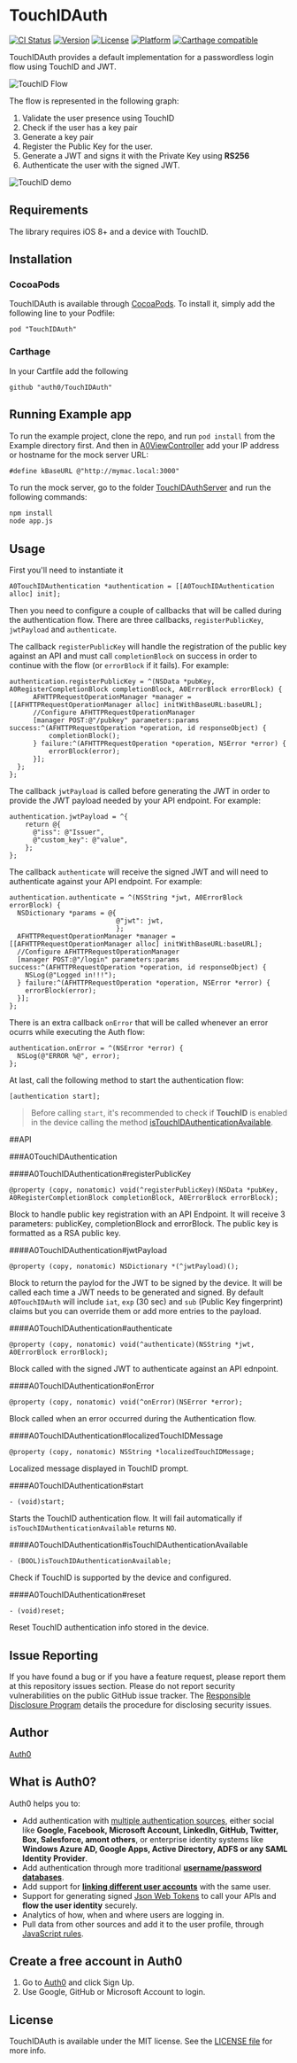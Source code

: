 # TouchIDAuth

[![CI Status](http://img.shields.io/travis/auth0/TouchIDAuth.svg?style=flat)](https://travis-ci.org/auth0/TouchIDAuth)
[![Version](https://img.shields.io/cocoapods/v/TouchIDAuth.svg?style=flat)](http://cocoadocs.org/docsets/TouchIDAuth)
[![License](https://img.shields.io/cocoapods/l/TouchIDAuth.svg?style=flat)](http://cocoadocs.org/docsets/TouchIDAuth)
[![Platform](https://img.shields.io/cocoapods/p/TouchIDAuth.svg?style=flat)](http://cocoadocs.org/docsets/TouchIDAuth)
[![Carthage compatible](https://img.shields.io/badge/Carthage-compatible-4BC51D.svg?style=flat)](https://github.com/Carthage/Carthage)

TouchIDAuth provides a default implementation for a passwordless login flow using TouchID and JWT.

![TouchID Flow](/Flow.png "TouchID Flow")

The flow is represented in the following graph:

1. Validate the user presence using TouchID
1. Check if the user has a key pair
  1. Generate a key pair
  1. Register the Public Key for the user.
1. Generate a JWT and signs it with the Private Key using **RS256**
1. Authenticate the user with the signed JWT.

![TouchID demo](https://cloudup.com/cyDR07xBX3j+)

## Requirements

The library requires iOS 8+ and a device with TouchID.

## Installation

### CocoaPods

TouchIDAuth is available through [CocoaPods](http://cocoapods.org). To install
it, simply add the following line to your Podfile:

    pod "TouchIDAuth"

### Carthage

In your Cartfile add the following

```
github "auth0/TouchIDAuth"
```
 

## Running Example app

To run the example project, clone the repo, and run `pod install` from the Example directory first.
And then in [A0ViewController](https://github.com/auth0/TouchIDAuth/blob/master/MyTouchID/ViewController.m#L32) add your IP address or hostname for the mock server URL:

```objc
#define kBaseURL @"http://mymac.local:3000"
```

To run the mock server, go to the folder [TouchIDAuthServer](https://github.com/auth0/TouchIDAuth/tree/master/TouchIDAuthServer) and run the following commands:
```bash
npm install
node app.js
```

## Usage

First you'll need to instantiate it
```objc
A0TouchIDAuthentication *authentication = [[A0TouchIDAuthentication alloc] init];
```
Then you need to configure a couple of callbacks that will be called during the authentication flow. There are three callbacks, `registerPublicKey`, `jwtPayload` and `authenticate`.

The callback `registerPublicKey` will handle the registration of the public key against an API and must call `completionBlock` on success in order to continue with the flow (or `errorBlock` if it fails). For example:

```objc
authentication.registerPublicKey = ^(NSData *pubKey, A0RegisterCompletionBlock completionBlock, A0ErrorBlock errorBlock) {
      AFHTTPRequestOperationManager *manager = [[AFHTTPRequestOperationManager alloc] initWithBaseURL:baseURL];
      //Configure AFHTTPRequestOperationManager
      [manager POST:@"/pubkey" parameters:params success:^(AFHTTPRequestOperation *operation, id responseObject) {
          completionBlock();
      } failure:^(AFHTTPRequestOperation *operation, NSError *error) {
          errorBlock(error);
      }];
  };
};
```

 The callback `jwtPayload` is called before generating the JWT in order to provide the JWT payload needed by your API endpoint. For example:

```objc
authentication.jwtPayload = ^{
    return @{
      @"iss": @"Issuer",
      @"custom_key": @"value",
    };
};
```
 The callback `authenticate` will receive the signed JWT and will need to authenticate against your API endpoint. For example:

```objc
authentication.authenticate = ^(NSString *jwt, A0ErrorBlock errorBlock) {
  NSDictionary *params = @{
                           @"jwt": jwt,
                           };
  AFHTTPRequestOperationManager *manager = [[AFHTTPRequestOperationManager alloc] initWithBaseURL:baseURL];
  //Configure AFHTTPRequestOperationManager
  [manager POST:@"/login" parameters:params success:^(AFHTTPRequestOperation *operation, id responseObject) {
    NSLog(@"Logged in!!!");
  } failure:^(AFHTTPRequestOperation *operation, NSError *error) {
    errorBlock(error);
  }];
};
```

There is an extra callback `onError` that will be called whenever an error ocurrs while executing the Auth flow:
```objc
authentication.onError = ^(NSError *error) {
  NSLog(@"ERROR %@", error);
};
```

At last, call the following method to start the authentication flow:
```objc
[authentication start];
```
> Before calling `start`, it's recommended to check if **TouchID** is enabled in the device calling the method [isTouchIDAuthenticationAvailable](#a0touchidauthenticationistouchidauthenticationavailable).

##API

###A0TouchIDAuthentication

####A0TouchIDAuthentication#registerPublicKey
```objc
@property (copy, nonatomic) void(^registerPublicKey)(NSData *pubKey, A0RegisterCompletionBlock completionBlock, A0ErrorBlock errorBlock);
```
Block to handle public key registration with an API Endpoint. It will receive 3 parameters: publicKey, completionBlock and errorBlock. The public key is formatted as a RSA public key.

####A0TouchIDAuthentication#jwtPayload
```objc
@property (copy, nonatomic) NSDictionary *(^jwtPayload)();
```
Block to return the paylod for the JWT to be signed by the device. It will be called each time a JWT needs to be generated and signed. By default `A0TouchIDAuth` will include `iat`, `exp` (30 sec) and `sub` (Public Key fingerprint) claims but you can override them or add more entries to the payload.

####A0TouchIDAuthentication#authenticate
```objc
@property (copy, nonatomic) void(^authenticate)(NSString *jwt, A0ErrorBlock errorBlock);
```
Block called with the signed JWT to authenticate against an API ednpoint.

####A0TouchIDAuthentication#onError
```objc
@property (copy, nonatomic) void(^onError)(NSError *error);
```
Block called when an error occurred during the Authentication flow.

####A0TouchIDAuthentication#localizedTouchIDMessage
```objc
@property (copy, nonatomic) NSString *localizedTouchIDMessage;
```
Localized message displayed in TouchID prompt.

####A0TouchIDAuthentication#start
```objc
- (void)start;
```
Starts the TouchID authentication flow. It will fail automatically if `isTouchIDAuthenticationAvailable` returns `NO`.

####A0TouchIDAuthentication#isTouchIDAuthenticationAvailable
```objc
- (BOOL)isTouchIDAuthenticationAvailable;
```
Check if TouchID is supported by the device and configured.

####A0TouchIDAuthentication#reset
```objc
- (void)reset;
```
Reset TouchID authentication info stored in the device.

## Issue Reporting

If you have found a bug or if you have a feature request, please report them at this repository issues section. Please do not report security vulnerabilities on the public GitHub issue tracker. The [Responsible Disclosure Program](https://auth0.com/whitehat) details the procedure for disclosing security issues.

## Author

[Auth0](auth0.com)

## What is Auth0?

Auth0 helps you to:

* Add authentication with [multiple authentication sources](https://docs.auth0.com/identityproviders), either social like **Google, Facebook, Microsoft Account, LinkedIn, GitHub, Twitter, Box, Salesforce, amont others**, or enterprise identity systems like **Windows Azure AD, Google Apps, Active Directory, ADFS or any SAML Identity Provider**.
* Add authentication through more traditional **[username/password databases](https://docs.auth0.com/mysql-connection-tutorial)**.
* Add support for **[linking different user accounts](https://docs.auth0.com/link-accounts)** with the same user.
* Support for generating signed [Json Web Tokens](https://docs.auth0.com/jwt) to call your APIs and **flow the user identity** securely.
* Analytics of how, when and where users are logging in.
* Pull data from other sources and add it to the user profile, through [JavaScript rules](https://docs.auth0.com/rules).

## Create a free account in Auth0

1. Go to [Auth0](https://auth0.com) and click Sign Up.
2. Use Google, GitHub or Microsoft Account to login.

## License

TouchIDAuth is available under the MIT license. See the [LICENSE file](https://github.com/auth0/TouchIDAuth/blob/master/LICENSE) for more info.
